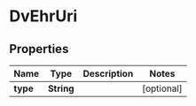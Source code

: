 

# DvEhrUri


## Properties

| Name | Type | Description | Notes |
|------------ | ------------- | ------------- | -------------|
|**type** | **String** |  |  [optional] |



